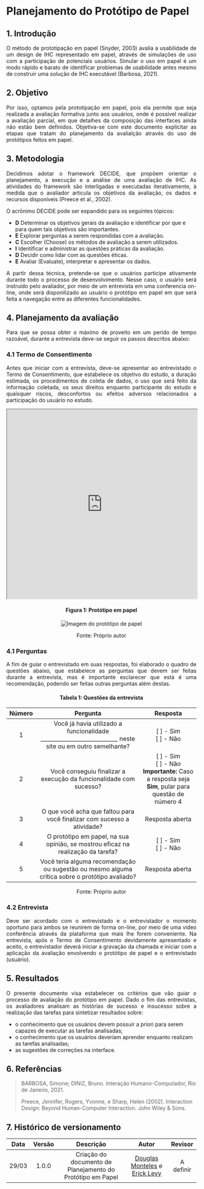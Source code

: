 # Planejamento do Protótipo de Papel 

## 1. Introdução

<p align="justify">
  	O método de prototipação em papel (Snyder, 2003) avalia a usabilidade de um design de IHC representado em papel, através de simulações de uso com a participação de potenciais usuários. Simular o uso em papel é um modo rápido e barato de identificar problemas de usabilidade antes mesmo de construir uma solução de IHC executável (Barbosa, 2021).
</p>

## 2. Objetivo

<p align="justify">
  Por isso, optamos pela prototipação em papel, pois ela permite que seja realizada a avaliação formativa junto aos usuários, onde é possível realizar a avaliação parcial, em que detalhes da composição das interfaces ainda não estão bem definidos. Objetiva-se com este documento explicitar as etapas que tratam do planejamento da avalialção através do uso de protótipos feitos em papel.
</p>

## 3. Metodologia

<p align="justify">
  Decidimos adotar o framework DECIDE, que propõem orientar o planejamento, a execução e a análise de uma avaliação de IHC. As atividades do framework são interligadas e executadas iterativamente, à medida que o avaliador articula os objetivos da avaliação, os dados e recursos disponíveis (Preece et al., 2002).
</p>

<p align="justify">
  O acrônimo DECIDE pode ser expandido para os seguintes tópicos:
</p>

- **D** Determinar os objetivos gerais da avaliação e identificar por que e para quem tais objetivos são importantes. 
- **E** Explorar perguntas a serem respondidas com a avaliação. 
- **C** Escolher (Choose) os métodos de avaliação a serem utilizados. 
- **I** Identificar e administrar as questões práticas da avaliação. 
- **D** Decidir como lidar com as questões éticas.
- **E** Avaliar (Evaluate), interpretar e apresentar os dados.

<p align="justify">
  A partir dessa técnica, pretende-se que o usuários participe ativamente durante todo o processo de desenvolvimento. Nesse caso, o usuário será instruido pelo avaliador, por meio de um entrevista em uma conferencia on-line, onde será disponilizado ao usuário o protótipo em papel em que será feita a navegação entre as diferentes funcionalidades.
</p>

## 4. Planejamento da avaliação

<p align="justify">
  Para que se possa obter o máximo de proveito em um perído de tempo razoável, durante a entrevista deve-se seguir os passos descritos abaixo:
</p>

### 4.1 Termo de Consentimento

<p align="justify">
  Antes que iniciar com a entrevista, deve-se apresentar ao entrevistado o Termo de Consentimento, que estabelece os objetivo do estudo, a duração
  estimada, os procedimentos de coleta de dados, o uso que será feito da informação coletada, os seus direitos enquanto participante do estudo e quaisquer riscos, desconfortos ou efeitos adversos relacionados a participação do usuário no estudo.
</p>

<iframe 
  src="https://docs.google.com/document/d/e/2PACX-1vRXPQBNjxONrbhkkgCa4BpQ6ywhmbLZlwwbqEnxSLV4y3osECuEYdbBhGHWwTtNxYwFCMnLSFuVlCcs/pub?embedded=true"
  width="100%"
  height="500px"
></iframe>

<center>

#### Figura 1: Protótipo em papel

![Imagem do protótipo de papel]()

<span>Fonte: Próprio autor</span>

</center>

### 4.1 Perguntas

<p align="justify">
  A fim de guiar o entrevistado em suas respostas, foi elaborado o quadro de questões abaixo, que estabelece as perguntas que devem ser feitas durante a entrevista, mas é importante esclarecer que está é uma recomendação, podendo ser feitas outras perguntas além destas.
</p>

<center>

#### Tabela 1: Questões da entrevista

|Número|Pergunta|Resposta|
|:----:|:------:|:------:|
|1|Você já havia utilizado a funcionalidade ____________________________ neste site ou em outro semelhante?| [ ] - Sim <br> [ ] - Não |
|2|Você conseguiu finalizar a execução da funcionalidade com sucesso? | [ ] - Sim <br> [ ] - Não <br> **Importante:** Caso a resposta seja **Sim**, pular para questão de número 4 |
|3|O que você acha que faltou para você finalizar com sucesso a atividade?|Resposta aberta|
|4|O protótipo em papel, na sua opinião, se mostrou eficaz na realização da tarefa?| [ ] - Sim <br> [ ] - Não |
|5|Você teria alguma recomendação ou sugestão ou mesmo alguma crítica sobre o protótipo avaliado?| Resposta aberta |

<span>Fonte: Próprio autor</span>

</center>

### 4.2 Entrevista

<p align="justify">
  Deve ser acordado com o entrevistado e o entrevistador o momento oportuno para ambos se reunirem de forma on-line, por meio de uma video conferência através da plataforma que mais lhe forem conveniente. Na entrevista, após o Termo de Consentimento devidamente apresentado e aceito, o entrevistador deverá iniciar a gravação da chamada e iniciar com a aplicação da avaliação envolvendo o protótipo de papel e o entrevistado (usuário).
</p>

## 5.  Resultados

<p align="justify">
  O presente documento visa estabelecer os critérios que vão guiar o processo de avaliação do protótipo em papel. Dado o fim das entrevistas, os avaliadores analisam as histórias de sucesso e insucesso sobre a realização das tarefas para sintetizar resultados sobre:
</p>

- o conhecimento que os usuários devem possuir a priori para serem capazes de executar as tarefas
analisadas;
- o conhecimento que os usuários deveriam aprender enquanto realizam as tarefas analisadas;
- as sugestões de correções na interface.

## 6. Referências
 
> BARBOSA, Simone; DINIZ, Bruno. Interação Humano-Computador, Rio de Janeiro, 2021.
> 
> Preece, Jennifer, Rogers, Yvonne, e Sharp, Helen (2002). Interaction Design: Beyond Human-Computer Interaction. John Wiley & Sons.

## 7. Histórico de versionamento
 
| Data  | Versão | Descrição | Autor | Revisor |
| :---: | :----: | :-------: | :---: | :-----: |
| 29/03 | 1.0.0  | Criação do documento de Planejamento do Protótipo em Papel | [Douglas Monteles](https://github.com/DouglasMonteles) e [Erick Levy](https://github.com/ErickLevy) | A definir |
